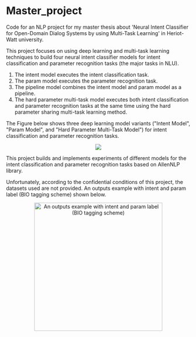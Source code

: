 # Master_project

Code for an NLP project for my master thesis about 'Neural Intent Classifier for Open-Domain Dialog Systems by using
Multi-Task Learning' in Heriot-Watt university. 


This project focuses on using deep learning and multi-task learning techniques to build four neural intent classifier models for intent classification and parameter recognition tasks (the major tasks in NLU).

1. The intent model executes the intent classification task.
2. The param model executes the parameter recognition task.
3. The pipeline model combines the intent model and param model as a pipeline.
4. The hard parameter multi-task model executes both intent classification and parameter recognition tasks at the same time using the hard parameter sharing multi-task learning method.


The Figure below shows three deep learning model variants ("Intent Model", "Param Model", and "Hard Parameter Multi-Task Model") for intent classification and parameter recognition tasks.

<p align="center"><img src="https://user-images.githubusercontent.com/35661072/63275506-86de2100-c299-11e9-9774-c88a786854b1.png"></p>

This project builds and implements experiments of different models for the intent classification and parameter recognition tasks based on AllenNLP library.

Unfortunately, according to the confidential conditions of this project, the datasets used are not provided. An outputs example with intent and param label (BIO tagging scheme) shown below.

<p align="center"><img width="350" alt="An outputs example with intent and param label (BIO tagging scheme)" src="https://user-images.githubusercontent.com/35661072/65373327-e7cf8f00-dc73-11e9-9d58-8b640379d2af.png"></p>
